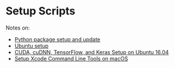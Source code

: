 # Setup Scripts

Notes on:
- [Python package setup and update](python_setup.md)
- [Ubuntu setup](ubuntu_setup.md)
- [CUDA, cuDNN, TensorFlow, and Keras Setup on Ubuntu 16.04](cuda_tf_setup.md)
- [Setup Xcode Command Line Tools on macOS](xcode_command_line.md)

